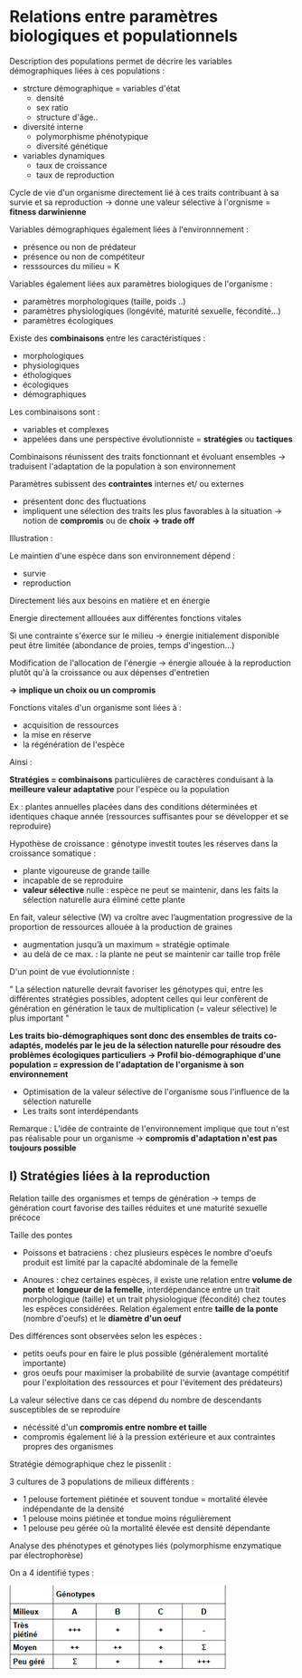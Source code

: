 # Relations entre paramètres biologiques et populationnels

Description des populations permet de décrire les variables démographiques liées à ces populations :

* strcture démographique = variables d'état
	* densité
    * sex ratio
    * structure d'âge..
* diversité interne
	* polymorphisme phénotypique
    * diversité génétique
* variables dynamiques
	* taux de croissance
    * taux de reproduction
    
Cycle de vie d'un organisme directement lié à ces traits contribuant à sa survie et sa reproduction -> donne une valeur sélective à l'orgnisme = **fitness darwinienne**

Variables démographiques également liées à l'environnnement :

* présence ou non de prédateur
* présence ou non de compétiteur
* resssources du milieu = K

Variables également liées aux paramètres biologiques de l'organisme :

* paramètres morphologiques (taille, poids ..)
* paramètres physiologiques (longévité, maturité sexuelle, fécondité...)
* paramètres écologiques

Existe des **combinaisons** entre les caractéristiques :

* morphologiques
* physiologiques
* éthologiques
* écologiques
* démographiques

Les combinaisons sont :

* variables et complexes
* appelées dans une perspective évolutionniste = **stratégies** ou **tactiques**

Combinaisons réunissent des traits fonctionnant et évoluant ensembles -> traduisent l'adaptation de la population à son environnement 

Paramètres subissent des **contraintes** internes et/ ou externes 

* présentent donc des fluctuations
* impliquent une sélection des traits les plus favorables à la situation -> notion de **compromis** ou de **choix -> trade off**

Illustration :

Le maintien d'une espèce dans son environnement dépend :

* survie
* reproduction

Directement liés aux besoins en matière et en énergie

Energie directement alllouées aux différentes fonctions vitales

Si une contrainte s'éxerce sur le milieu -> énergie initialement disponible peut être limitée (abondance de proies, temps d'ingestion...)

Modification de l'allocation de l'énergie -> énergie allouée à la reproduction plutôt qu'à la croissance ou aux dépenses d'entretien

**-> implique un choix ou un compromis**

Fonctions vitales d'un organisme sont liées à :

* acquisition de ressources
* la mise en réserve 
* la régénération de l'espèce

Ainsi :

**Stratégies = combinaisons** particulières de caractères conduisant à la **meilleure valeur adaptative** pour l'espèce ou la population

Ex : plantes annuelles placées dans des conditions déterminées et
identiques   chaque   année   (ressources   suffisantes   pour   se
développer et se reproduire)

Hypothèse  de  croissance  :  génotype  investit  toutes  les
réserves dans la croissance somatique :

* plante vigoureuse de grande taille
* incapable de se reproduire
* **valeur sélective** nulle : espèce ne peut se maintenir, dans les faits la sélection naturelle aura éliminé cette plante

En fait, valeur sélective (W) va croître avec l’augmentation
progressive   de   la   proportion   de   ressources   allouée   à   la production de graines

* augmentation jusqu’à un maximum = stratégie optimale
* au delà de ce max. : la plante ne peut se maintenir car taille trop frêle

D'un point de vue évolutionniste : 

" La  sélection  naturelle  devrait  favoriser  les  génotypes  qui,  entre  les différentes  stratégies  possibles,  adoptent  celles  qui  leur  confèrent  de génération en génération le taux de multiplication (= valeur sélective) le plus important "

**Les  traits  bio-démographiques  sont  donc  des ensembles de traits co-adaptés, modelés par le jeu de  la  sélection  naturelle  pour  résoudre  des problèmes écologiques particuliers -> Profil bio-démographique d'une population = expression de l'adaptation de l'organisme à son environnement**

* Optimisation de la valeur sélective de l'organisme sous l'influence de la sélection naturelle
* Les traits sont interdépendants

Remarque : L'idée de contrainte de l'environnement implique que tout n'est pas réalisable pour un organisme -> **compromis d'adaptation n'est pas toujours possible**

## I) Stratégies liées à la reproduction

Relation taille des organismes et temps de génération -> temps de génération court favorise des tailles réduites et une maturité sexuelle précoce

Taille des pontes 

* Poissons et batraciens : chez plusieurs espèces le nombre d'oeufs produit est limité par la capacité abdominale de la femelle

* Anoures : chez certaines espèces, il existe une relation entre **volume de ponte** et **longueur de la femelle**, interdépendance entre un trait morphologique (taille) et un trait physiologique (fécondité) chez toutes les espèces considérées. Relation également entre **taille de la ponte** (nombre d'oeufs) et le **diamètre d'un oeuf**

Des différences sont observées selon les espèces : 

* petits oeufs pour en faire le plus possible (généralement mortalité importante)
* gros oeufs pour maximiser la probabilité de survie (avantage compétitif pour l'exploitation des ressources et pour l'évitement des prédateurs)

La valeur sélective dans ce cas dépend du nombre de descendants susceptibles de se reproduire 

* nécéssité d'un **compromis entre nombre et taille**
* compromis également lié à la pression extérieure et aux contraintes propres des organismes

Stratégie démographique chez le pissenlit :

3 cultures de 3 populations de milieux différents :

* 1 pelouse fortement piétinée et souvent tondue = mortalité élevée  indépendante de la densité
*  1 pelouse moins piétinée et tondue moins régulièrement
*  1 pelouse peu gérée où la mortalité élevée est densité dépendante

Analyse des phénotypes et génotypes liés (polymorphisme enzymatique par électrophorèse)

On a 4 identifié types : 

![Etude des pissenlits](Images/pissenlit.PNG)













